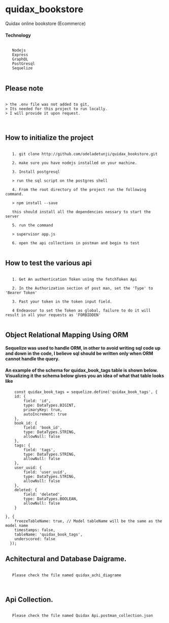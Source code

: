 #  quidax_bookstore
Quidax online bookstore (Ecommerce)

#### Technology
```

   Nodejs
   Express
   GraphQL
   PostGresql
   Sequelize
  
```

## Please note


```

> the .env file was not added to git, 
> Its needed for this project to run locally.
> I will provide it upon request.

  
```

## How to initialize the project

```

   1. git clone http://github.com/odeladetunji/quidax_bookstore.git
   
   2. make sure you have nodejs installed on your machine.
   
   3. Install postgresql
   
   > run the sql script on the postgres shell
   
   4. From the root directory of the project run the following command.
   
   > npm install --save
   
   this should install all the dependencies nessary to start the server
   
   5. run the command
   
   > supervisor app.js
   
   6. open the api collections in postman and begin to test
  
```

## How to test the various api

```

   1. Get An authentication Token using the fetchToken Api

   2. In the Authorization section of post man, set the 'Type' to 'Bearer Token'

   3. Past your token in the token input field.

   4 Endeavour to set the Token as global, failure to do it will result in all your requests as 'FORBIDDEN'
   
```


## Object Relational Mapping Using ORM

#### Sequelize was used to handle ORM, in other to avoid writing sql code up and down in the code, I believe sql should be written only when ORM cannot handle the query. 

#### An example of the schema for quidax_book_tags table is shown below. Visualizing it the schema below gives you an idea of what that table looks like

```
    const quidax_book_tags = sequelize.define('quidax_book_tags', {
    id: {
        field: 'id',
        type: DataTypes.BIGINT,
        primaryKey: true,
        autoIncrement: true
    },
    book_id: {
        field: 'book_id',
        type: DataTypes.STRING,
        allowNull: false
    },
    tags: {
        field: 'tags',
        type: DataTypes.STRING,
        allowNull: false
    },
    user_uuid: {
        field: 'user_uuid',
        type: DataTypes.STRING,
        allowNull: false
    },
    deleted: {
        field: 'deleted',
        type: DataTypes.BOOLEAN,
        allowNull: false
    }
    
}, {
    freezeTableName: true, // Model tableName will be the same as the model name
    timestamps: false,
    tableName: 'quidax_book_tags',
    underscored: false
  });

```

## Achitectural and Database Daigrame.

```
   
   Please check the file named quidax_achi_diagrame
   
   
```


## Api Collection.

```
   
   Please check the file named Quidax Api.postman_collection.json
   
   
```
